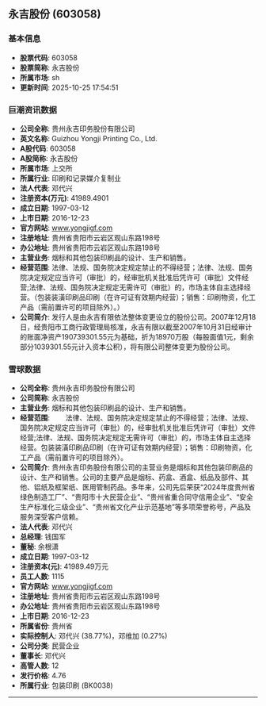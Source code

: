 ## 永吉股份 (603058)

### 基本信息

- **股票代码**: 603058
- **股票简称**: 永吉股份
- **所属市场**: sh
- **更新时间**: 2025-10-25 17:54:51

### 巨潮资讯数据

- **公司全称**: 贵州永吉印务股份有限公司
- **英文名称**: Guizhou Yongji Printing Co., Ltd.
- **A股代码**: 603058
- **A股简称**: 永吉股份
- **所属市场**: 上交所
- **所属行业**: 印刷和记录媒介复制业
- **法人代表**: 邓代兴
- **注册资本(万元)**: 41989.4901
- **成立日期**: 1997-03-12
- **上市日期**: 2016-12-23
- **官方网站**: www.yongjigf.com
- **注册地址**: 贵州省贵阳市云岩区观山东路198号
- **办公地址**: 贵州省贵阳市云岩区观山东路198号
- **主营业务**: 烟标和其他包装印刷品的设计、生产和销售。
- **经营范围**: 法律、法规、国务院决定规定禁止的不得经营；法律、法规、国务院决定规定应当许可（审批）的，经审批机关批准后凭许可（审批）文件经营;法律、法规、国务院决定规定无需许可（审批）的，市场主体自主选择经营。（包装装潢印刷品印刷（在许可证有效期内经营）；销售：印刷物资，化工产品（需前置许可的项目除外）。）
- **公司简介**: 发行人是由永吉有限依法整体变更设立的股份公司。2007年12月18日，经贵阳市工商行政管理局核准，永吉有限以截至2007年10月31日经审计的账面净资产190739301.55元为基础，折为18970万股（每股面值1元，剩余部分1039301.55元计入资本公积），将有限公司整体变更为股份公司。

### 雪球数据

- **公司全称**: 贵州永吉印务股份有限公司
- **公司简称**: 永吉股份
- **主营业务**: 烟标和其他包装印刷品的设计、生产和销售。
- **经营范围**: 　　法律、法规、国务院决定规定禁止的不得经营；法律、法规、国务院决定规定应当许可（审批）的，经审批机关批准后凭许可（审批）文件经营;法律、法规、国务院决定规定无需许可（审批）的，市场主体自主选择经营。包装装潢印刷品印刷（在许可证有效期内经营）；销售：印刷物资，化工产品（需前置许可的项目除外）。
- **公司简介**: 贵州永吉印务股份有限公司的主营业务是烟标和其他包装印刷品的设计、生产和销售。公司的主要产品是烟标、药盒、酒盒、纸品及部件、其他、铝纸及框架纸、医用管制药品。多年来，公司先后荣获“2024年度贵州省绿色制造工厂”、“贵阳市十大民营企业”、“贵州省重合同守信用企业”、“安全生产标准化三级企业”、“贵州省文化产业示范基地”等多项荣誉称号，产品及服务深受客户信赖。
- **法人代表**: 邓代兴
- **总经理**: 钱国军
- **董秘**: 余根潇
- **成立日期**: 1997-03-12
- **注册资本(元)**: 41989.49万元
- **员工人数**: 1115
- **官方网站**: www.yongjigf.com
- **注册地址**: 贵州省贵阳市云岩区观山东路198号
- **办公地址**: 贵州省贵阳市云岩区观山东路198号
- **上市日期**: 2016-12-23
- **所属省份**: 贵州省
- **实际控制人**: 邓代兴 (38.77%)，邓维加 (0.27%)
- **公司分类**: 民营企业
- **董事长**: 邓代兴
- **高管人数**: 12
- **发行价格**: 4.76
- **所属行业**: 包装印刷 (BK0038)

---
